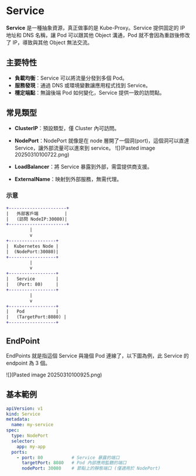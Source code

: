 # Service

**Service** 是一種抽象資源，真正做事的是 Kube-Proxy。Service 提供固定的 IP 地址和 DNS 名稱，讓 Pod 可以跟其他 Object 溝通，Pod 就不會因為重啟後修改了 IP，導致與其他 Object 無法交流。

## 主要特性
- **負載均衡**：Service 可以將流量分發到多個 Pod。
- **服務發現**：通過 DNS 或環境變數讓應用程式找到 Service。
- **穩定端點**：無論後端 Pod 如何變化，Service 提供一致的訪問點。

## 常見類型

- **ClusterIP**：預設類型，僅 Cluster 內可訪問。
- **NodePort**：NodePort 就像是在 node 層開了一個洞(port)，這個洞可以直達 Service，讓外部流量可以進來到 service。
  ![](Pasted image 20250310100722.png)
  
- **LoadBalancer**：將 Service 暴露到外部，需雲提供商支援。
- **ExternalName**：映射到外部服務，無需代理。


### 示意

```diff
+----------------------+
|   外部客戶端          |
|   (訪問 NodeIP:30080)|
+----------------------+
         |
         v
+------------------+  
|  Kubernetes Node |  
|  (NodePort:30080)|
+------------------+  
         |  
         v  
+------------------+  
|   Service        |  
|   (Port: 80)     |  
+------------------+  
         |  
         v  
+------------------+  
|   Pod            |  
|   (TargetPort:8080) |  
+------------------+  
```


## EndPoint

EndPoints 就是指這個 Service 與幾個 Pod 連線了，以下圖為例，此 Service 的 endpoint 為 3 個。

![](Pasted image 20250310100925.png)
## 基本範例

```yaml
apiVersion: v1
kind: Service
metadata:
  name: my-service
spec:
  type: NodePort
  selector:
    app: my-app
  ports:
    - port: 80           # Service 暴露的端口
      targetPort: 8080   # Pod 內部應用監聽的端口
      nodePort: 30080    # 節點上的靜態端口 (僅適用於 NodePort)
```